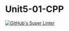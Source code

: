 # Unit5-01-CPP
[![GitHub's Super Linter](README.md/../../../workflows/Mr%20Coxall's%20Super%20Linter/badge.svg)](README.md/../../../actions)
